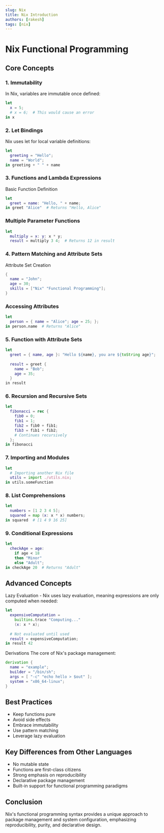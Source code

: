 ```yaml
---
slug: Nix
title: Nix Introduction
authors: [rakesh]
tags: [nix]
---
```


# Nix Functional Programming


##  Core Concepts

### 1. Immutability

In Nix, variables are immutable once defined:

```nix
let
  x = 5;
  # x = 6;  # This would cause an error
in x
```

### 2. Let Bindings
Nix uses let for local variable definitions:
```nix
let
  greeting = "Hello";
  name = "World";
in greeting + " " + name
```

### 3. Functions and Lambda Expressions
Basic Function Definition

```nix
let
  greet = name: "Hello, " + name;
in greet "Alice"  # Returns "Hello, Alice"
```

### Multiple Parameter Functions
```nix
let
  multiply = x: y: x * y;
  result = multiply 3 4;  # Returns 12 in result
```

### 4. Pattern Matching and Attribute Sets
Attribute Set Creation

```nix
{
  name = "John";
  age = 30;
  skills = ["Nix" "Functional Programming"];
}
```

### Accessing Attributes
```nix
let
  person = { name = "Alice"; age = 25; };
in person.name  # Returns "Alice"
```


### 5. Function with Attribute Sets
```nix
let
  greet = { name, age }: "Hello ${name}, you are ${toString age}";
  
  result = greet { 
    name = "Bob"; 
    age = 35; 
  }
in result
```

### 6. Recursion and Recursive Sets
```nix
let
  fibonacci = rec {
    fib0 = 0;
    fib1 = 1;
    fib2 = fib0 + fib1;
    fib3 = fib1 + fib2;
    # Continues recursively
  };
in fibonacci
```


### 7. Importing and Modules
```nix
let
  # Importing another Nix file
  utils = import ./utils.nix;
in utils.someFunction
```

### 8. List Comprehensions
```nix
let
  numbers = [1 2 3 4 5];
  squared = map (x: x * x) numbers;
in squared  # [1 4 9 16 25]
```

### 9. Conditional Expressions
```nix
let
  checkAge = age: 
    if age < 18 
    then "Minor" 
    else "Adult";
in checkAge 20  # Returns "Adult"
```


##  Advanced Concepts
Lazy Evaluation - Nix uses lazy evaluation, meaning expressions are only computed when needed:
```nix
let
  expensiveComputation = 
    builtins.trace "Computing..." 
    (x: x * x);
  
  # Not evaluated until used
  result = expensiveComputation;
in result 42
```

Derivations
The core of Nix's package management:

```nix
derivation {
  name = "example";
  builder = "/bin/sh";
  args = [ "-c" "echo hello > $out" ];
  system = "x86_64-linux";
}
```

## Best Practices

- Keep functions pure
- Avoid side effects
- Embrace immutability
- Use pattern matching
- Leverage lazy evaluation

## Key Differences from Other Languages

- No mutable state
- Functions are first-class citizens
- Strong emphasis on reproducibility
- Declarative package management
- Built-in support for functional programming paradigms

## Conclusion
Nix's functional programming syntax provides a unique approach to package management and system configuration, emphasizing reproducibility, purity, and declarative design.